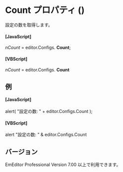 # Count プロパティ ()

設定の数を取得します。

#### \[JavaScript\]

_nCount_ = editor.Configs. **Count**;

#### \[VBScript\]

_nCount_ = editor.Configs. **Count**

## 例

#### \[JavaScript\]

alert( "設定の数: " + editor.Configs.Count );

#### \[VBScript\]

alert "設定の数: " & editor.Configs.Count

## バージョン

EmEditor Professional Version 7.00 以上で利用できます。